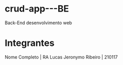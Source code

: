 # crud-app---BE
 Back-End desenvolvimento web


# Integrantes 
 Nome Completo | RA
 Lucas Jeronymo Ribeiro | 210117
